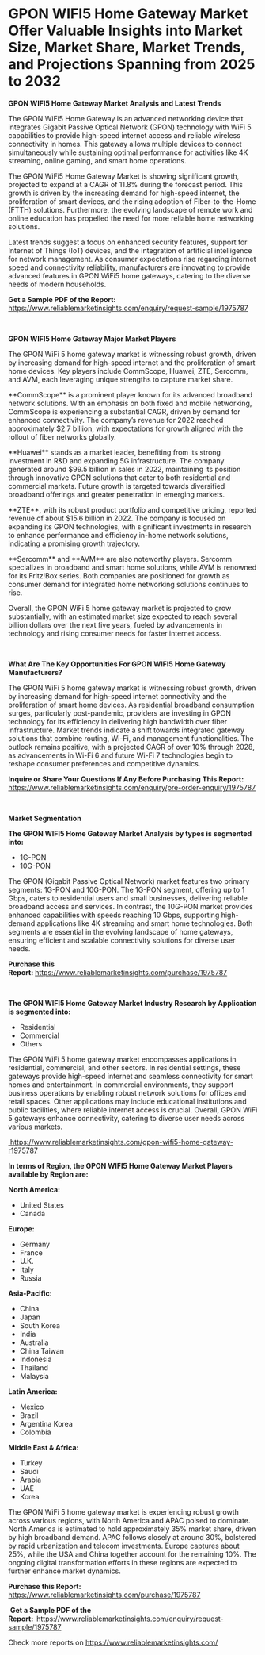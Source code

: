 <p><h1>GPON WIFI5 Home Gateway Market Offer Valuable Insights into Market Size, Market Share, Market Trends, and Projections Spanning from 2025 to 2032</h1></p><p><strong>GPON WIFI5 Home Gateway Market Analysis and Latest Trends</strong></p>
<p><p>The GPON WiFi5 Home Gateway is an advanced networking device that integrates Gigabit Passive Optical Network (GPON) technology with WiFi 5 capabilities to provide high-speed internet access and reliable wireless connectivity in homes. This gateway allows multiple devices to connect simultaneously while sustaining optimal performance for activities like 4K streaming, online gaming, and smart home operations.</p><p>The GPON WiFi5 Home Gateway Market is showing significant growth, projected to expand at a CAGR of 11.8% during the forecast period. This growth is driven by the increasing demand for high-speed internet, the proliferation of smart devices, and the rising adoption of Fiber-to-the-Home (FTTH) solutions. Furthermore, the evolving landscape of remote work and online education has propelled the need for more reliable home networking solutions.</p><p>Latest trends suggest a focus on enhanced security features, support for Internet of Things (IoT) devices, and the integration of artificial intelligence for network management. As consumer expectations rise regarding internet speed and connectivity reliability, manufacturers are innovating to provide advanced features in GPON WiFi5 home gateways, catering to the diverse needs of modern households.</p></p>
<p><strong>Get a Sample PDF of the Report:&nbsp;</strong> <a href="https://www.reliablemarketinsights.com/enquiry/request-sample/1975787?utm_campaign=2458&utm_medium=2&utm_source=Github&utm_content=ia&utm_term=15022025&utm_id=gpon-wifi5-home-gateway">https://www.reliablemarketinsights.com/enquiry/request-sample/1975787</a></p>
<p>&nbsp;</p>
<p><strong>GPON WIFI5 Home Gateway Major Market Players</strong></p>
<p><p>The GPON WiFi 5 home gateway market is witnessing robust growth, driven by increasing demand for high-speed internet and the proliferation of smart home devices. Key players include CommScope, Huawei, ZTE, Sercomm, and AVM, each leveraging unique strengths to capture market share.</p><p>**CommScope** is a prominent player known for its advanced broadband network solutions. With an emphasis on both fixed and mobile networking, CommScope is experiencing a substantial CAGR, driven by demand for enhanced connectivity. The company’s revenue for 2022 reached approximately $2.7 billion, with expectations for growth aligned with the rollout of fiber networks globally.</p><p>**Huawei** stands as a market leader, benefiting from its strong investment in R&D and expanding 5G infrastructure. The company generated around $99.5 billion in sales in 2022, maintaining its position through innovative GPON solutions that cater to both residential and commercial markets. Future growth is targeted towards diversified broadband offerings and greater penetration in emerging markets.</p><p>**ZTE**, with its robust product portfolio and competitive pricing, reported revenue of about $15.6 billion in 2022. The company is focused on expanding its GPON technologies, with significant investments in research to enhance performance and efficiency in-home network solutions, indicating a promising growth trajectory.</p><p>**Sercomm** and **AVM** are also noteworthy players. Sercomm specializes in broadband and smart home solutions, while AVM is renowned for its Fritz!Box series. Both companies are positioned for growth as consumer demand for integrated home networking solutions continues to rise.</p><p>Overall, the GPON WiFi 5 home gateway market is projected to grow substantially, with an estimated market size expected to reach several billion dollars over the next five years, fueled by advancements in technology and rising consumer needs for faster internet access.</p></p>
<p>&nbsp;</p>
<p><strong>What Are The Key Opportunities For GPON WIFI5 Home Gateway Manufacturers?</strong></p>
<p><p>The GPON WiFi 5 home gateway market is witnessing robust growth, driven by increasing demand for high-speed internet connectivity and the proliferation of smart home devices. As residential broadband consumption surges, particularly post-pandemic, providers are investing in GPON technology for its efficiency in delivering high bandwidth over fiber infrastructure. Market trends indicate a shift towards integrated gateway solutions that combine routing, Wi-Fi, and management functionalities. The outlook remains positive, with a projected CAGR of over 10% through 2028, as advancements in Wi-Fi 6 and future Wi-Fi 7 technologies begin to reshape consumer preferences and competitive dynamics.</p></p>
<p><strong>Inquire or Share Your Questions If Any Before Purchasing This Report:</strong> <a href="https://www.reliablemarketinsights.com/enquiry/pre-order-enquiry/1975787?utm_campaign=2458&utm_medium=2&utm_source=Github&utm_content=ia&utm_term=15022025&utm_id=gpon-wifi5-home-gateway">https://www.reliablemarketinsights.com/enquiry/pre-order-enquiry/1975787</a></p>
<p>&nbsp;</p>
<p><strong>Market Segmentation</strong></p>
<p><strong>The GPON WIFI5 Home Gateway Market Analysis by types is segmented into:</strong></p>
<p><ul><li>1G-PON</li><li>10G-PON</li></ul></p>
<p><p>The GPON (Gigabit Passive Optical Network) market features two primary segments: 1G-PON and 10G-PON. The 1G-PON segment, offering up to 1 Gbps, caters to residential users and small businesses, delivering reliable broadband access and services. In contrast, the 10G-PON market provides enhanced capabilities with speeds reaching 10 Gbps, supporting high-demand applications like 4K streaming and smart home technologies. Both segments are essential in the evolving landscape of home gateways, ensuring efficient and scalable connectivity solutions for diverse user needs.</p></p>
<p><strong>Purchase this Report:&nbsp;</strong><a href="https://www.reliablemarketinsights.com/purchase/1975787?utm_campaign=2458&utm_medium=2&utm_source=Github&utm_content=ia&utm_term=15022025&utm_id=gpon-wifi5-home-gateway">https://www.reliablemarketinsights.com/purchase/1975787</a></p>
<p>&nbsp;</p>
<p><strong>The GPON WIFI5 Home Gateway Market Industry Research by Application is segmented into:</strong></p>
<p><ul><li>Residential</li><li>Commercial</li><li>Others</li></ul></p>
<p><p>The GPON WiFi 5 home gateway market encompasses applications in residential, commercial, and other sectors. In residential settings, these gateways provide high-speed internet and seamless connectivity for smart homes and entertainment. In commercial environments, they support business operations by enabling robust network solutions for offices and retail spaces. Other applications may include educational institutions and public facilities, where reliable internet access is crucial. Overall, GPON WiFi 5 gateways enhance connectivity, catering to diverse user needs across various markets.</p></p>
<p><a href="https://www.reliablemarketinsights.com/gpon-wifi5-home-gateway-r1975787?utm_campaign=2458&utm_medium=2&utm_source=Github&utm_content=ia&utm_term=15022025&utm_id=gpon-wifi5-home-gateway">&nbsp;https://www.reliablemarketinsights.com/gpon-wifi5-home-gateway-r1975787</a></p>
<p><strong>In terms of Region, the GPON WIFI5 Home Gateway Market Players available by Region are:</strong></p>
<p>
    <p> <strong> North America: </strong>
        <ul>
            <li>United States</li>
            <li>Canada</li>
        </ul>
        </p> 
    <p> <strong> Europe: </strong>
        <ul>
            <li>Germany</li>
            <li>France</li>
            <li>U.K.</li>
            <li>Italy</li>
            <li>Russia</li>
        </ul>
        </p> 
    <p> <strong> Asia-Pacific: </strong>
        <ul>
            <li>China</li>
            <li>Japan</li>
            <li>South Korea</li>
            <li>India</li>
            <li>Australia</li>
            <li>China Taiwan</li>
            <li>Indonesia</li>
            <li>Thailand</li>
            <li>Malaysia</li>
        </ul>
        </p> 
    <p> <strong> Latin America: </strong>
        <ul>
            <li>Mexico</li>
            <li>Brazil</li>
            <li>Argentina Korea</li>
            <li>Colombia</li>
        </ul>
        </p> 
    <p> <strong> Middle East & Africa: </strong>
        <ul>
            <li>Turkey</li>
            <li>Saudi</li>
            <li>Arabia</li>
            <li>UAE</li>
            <li>Korea</li>
        </ul>
    </p>
    </p>
<p><p>The GPON WiFi 5 home gateway market is experiencing robust growth across various regions, with North America and APAC poised to dominate. North America is estimated to hold approximately 35% market share, driven by high broadband demand. APAC follows closely at around 30%, bolstered by rapid urbanization and telecom investments. Europe captures about 25%, while the USA and China together account for the remaining 10%. The ongoing digital transformation efforts in these regions are expected to further enhance market dynamics.</p></p>
<p><strong>Purchase this Report: </strong><a href="https://www.reliablemarketinsights.com/purchase/1975787?utm_campaign=2458&utm_medium=2&utm_source=Github&utm_content=ia&utm_term=15022025&utm_id=gpon-wifi5-home-gateway">https://www.reliablemarketinsights.com/purchase/1975787</a></p>
<p>&nbsp;<strong>Get a Sample PDF of the Report:&nbsp;&nbsp;</strong><a href="https://www.reliablemarketinsights.com/enquiry/request-sample/1975787?utm_campaign=2458&utm_medium=2&utm_source=Github&utm_content=ia&utm_term=15022025&utm_id=gpon-wifi5-home-gateway">https://www.reliablemarketinsights.com/enquiry/request-sample/1975787</a></p>
<p><strong></strong></p>
<p>Check more reports on <a href="https://www.reliablemarketinsights.com/?utm_campaign=2458&utm_medium=2&utm_source=Github&utm_content=ia&utm_term=15022025&utm_id=gpon-wifi5-home-gateway">https://www.reliablemarketinsights.com/</a></p>